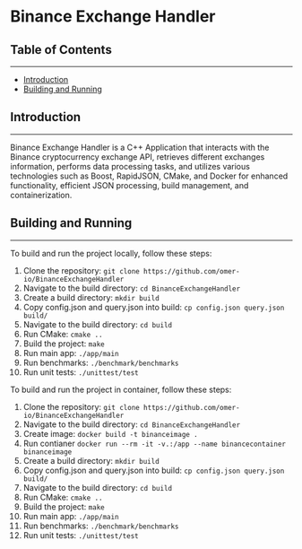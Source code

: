 # Binance Exchange Handler 

## Table of Contents
-----------------

* [Introduction](#introduction)
* [Building and Running](#building-and-running)

## Introduction
---------------

Binance Exchange Handler is a C++ Application that interacts with the Binance cryptocurrency exchange API, retrieves different exchanges information, performs data processing tasks, and utilizes various technologies such as Boost, RapidJSON, CMake, and Docker for enhanced functionality, efficient JSON processing, build management, and containerization.

## Building and Running
---------------------

To build and run the project locally, follow these steps:

1. Clone the repository: `git clone https://github.com/omer-io/BinanceExchangeHandler`
2. Navigate to the build directory: `cd BinanceExchangeHandler`
3. Create a build directory: `mkdir build`
4. Copy config.json and query.json into build: `cp config.json query.json build/`
5. Navigate to the build directory: `cd build`
6. Run CMake: `cmake ..`
7. Build the project: `make`
8. Run main app: `./app/main`
9. Run benchmarks: `./benchmark/benchmarks`
10. Run unit tests: `./unittest/test`


To build and run the project in container, follow these steps:

1. Clone the repository: `git clone https://github.com/omer-io/BinanceExchangeHandler`
2. Navigate to the build directory: `cd BinanceExchangeHandler`
3. Create image: `docker build -t binanceimage .`
4. Run contianer `docker run --rm -it -v.:/app --name binancecontainer binanceimage`
5. Create a build directory: `mkdir build`
6. Copy config.json and query.json into build: `cp config.json query.json build/`
7. Navigate to the build directory: `cd build`
8. Run CMake: `cmake ..`
9. Build the project: `make`
10. Run main app: `./app/main`
11. Run benchmarks: `./benchmark/benchmarks`
12. Run unit tests: `./unittest/test`
